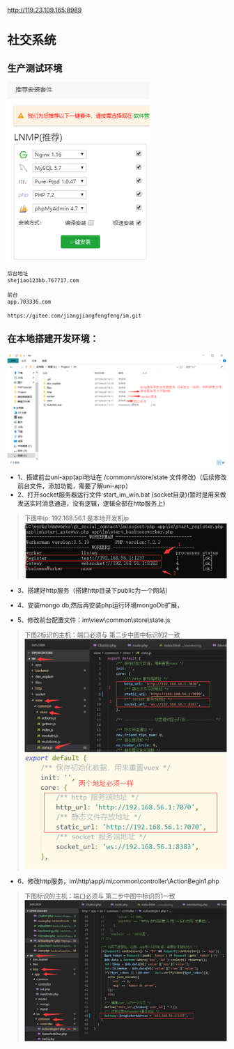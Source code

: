 

http://119.23.109.165:8989
# 社交系统

## 生产测试环境
<!--
```
Congratulations! Installed successfully!
==================================================================
Bt-Panel: http://154.221.27.62:8888/2e92513d/
username: ugkkb6i!a!
password: d9fd790d
Warning:
If you cannot access the panel, 
release the following port (8888|***|**|***|20|21) in the security group
 ============================================================
服务器 密码 GG123123erat!g!
```
-->
![社交系统-bt.png](社交系统-bt.png)
```
后台地址
shejiao123bb.767717.com

前台
app.703336.com  

https://gitee.com/jiangjiangfengfeng/im.git 
```


## 在本地搭建开发环境：
![社交系统-2.png](社交系统-2.png)

- 1、搭建前台uni-app(api地址在 /commonn/store/state 文件修改)（后续修改前台文件，添加功能，需要了解uni-app）
- 2、打开socket服务器运行文件 start_im_win.bat (socket目录)(暂时是用来做发送实时消息通道，没有逻辑，逻辑全部在http服务上)
>下图中ip: 192.168.56.1 是本地开发机ip
![社交系统-5.png](社交系统-5.png)
- 3、搭建好http服务（搭建http目录下public为一个网站）
- 4、安装mongo db,然后再安装php运行环境mongoDb扩展，

- 5、修改前台配置文件：im\view\common\store\state.js
>下图2标识的主机：端口必须与 第二步中图中标识的2一致
![社交系统-1.png](社交系统-1.png)
![社交系统-3.png](社交系统-3.png)

- 6、修改http服务，im\http\app\im\common\controller\ActionBegin1.php
>下图标识的主机：端口必须与 第二步中图中标识的1一致
![社交系统-4.png](社交系统-4.png)

